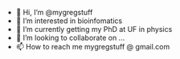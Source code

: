 - 👋 Hi, I’m @mygregstuff
- 👀 I’m interested in bioinfomatics
- 🌱 I’m currently getting my PhD at UF in physics
- 💞️ I’m looking to collaborate on ...
- 📫 How to reach me mygregstuff @ gmail.com

<!---
mygregstuff/mygregstuff is a ✨ special ✨ repository because its `README.md` (this file) appears on your GitHub profile.
You can click the Preview link to take a look at your changes.
--->
